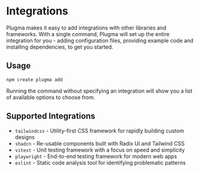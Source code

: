 # Integrations

Plugma makes it easy to add integrations with other libraries and frameworks. With a single command, Plugma will set up the entire integration for you - adding configuration files, providing example code and installing dependencies, to get you started.

## Usage

```package-manager
npm create plugma add
```

Running the command without specifying an integration will show you a list of available options to choose from.

## Supported Integrations

- `tailwindcss` - Utility-first CSS framework for rapidly building custom designs
- `shadcn` - Re-usable components built with Radix UI and Tailwind CSS
- `vitest` - Unit testing framework with a focus on speed and simplicity
- `playwright` - End-to-end testing framework for modern web apps
- `eslint` - Static code analysis tool for identifying problematic patterns
